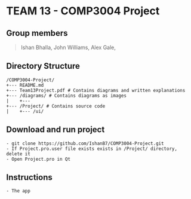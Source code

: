 # TEAM 13 - COMP3004 Project 

## Group members

> Ishan Bhalla,
John Williams,
Alex Gale,
> 

## Directory Structure

```
/COMP3004-Project/
+--- README.md 
+--- Team13Project.pdf # Contains diagrams and written explanations
+--- /diagrams/ # Contains diagrams as images
|    +--- 
+--- /Project/ # Contains source code
|    +--- /ui/
```

## Download and run project

```
- git clone https://github.com/IshanB7/COMP3004-Project.git
- If Project.pro.user file exists exists in /Project/ directory, delete it
- Open Project.pro in Qt
```

## Instructions
``` 
- The app 
```